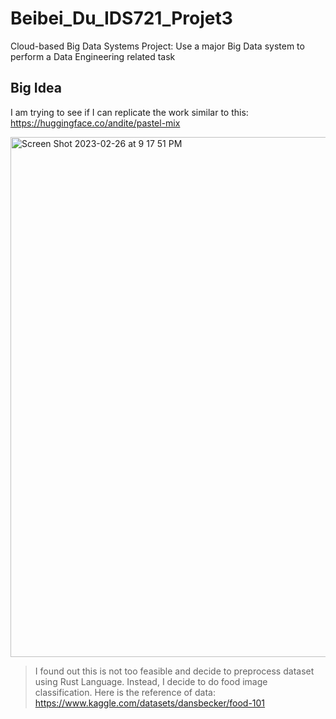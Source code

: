 # Beibei_Du_IDS721_Projet3
Cloud-based Big Data Systems Project: Use a major Big Data system to perform a Data Engineering related task

## Big Idea
I am trying to see if I can replicate the work similar to this: https://huggingface.co/andite/pastel-mix

<img width="832" alt="Screen Shot 2023-02-26 at 9 17 51 PM" src="https://user-images.githubusercontent.com/60382493/221456579-79a179b7-a7a6-41b2-b629-bce7c412e576.png">


> I found out this is not too feasible and decide to preprocess dataset using Rust Language. Instead, I decide to do food image classification. Here is the reference of data: https://www.kaggle.com/datasets/dansbecker/food-101
